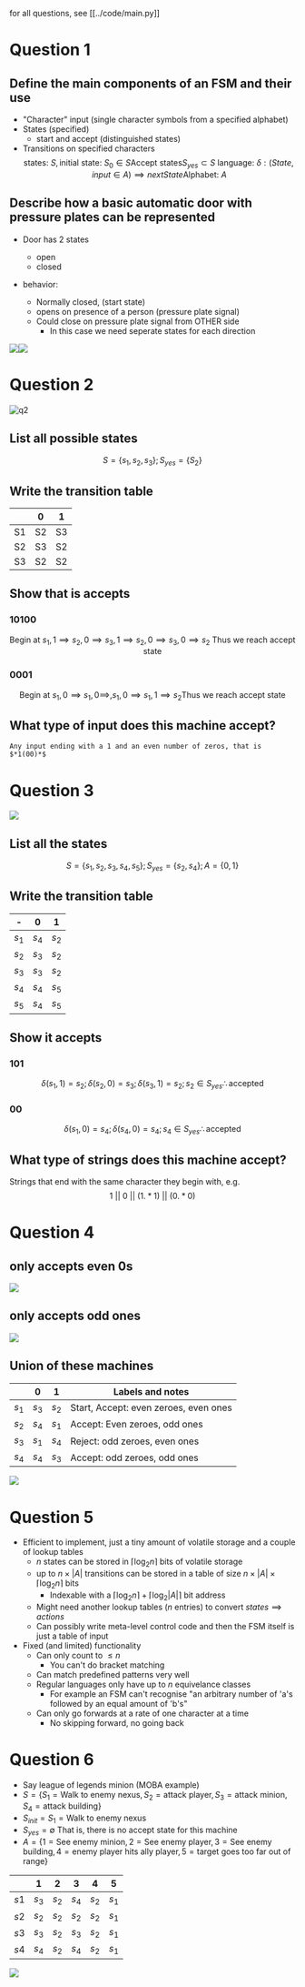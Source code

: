 for all questions, see [[../code/main.py]]
# Question 1
## Define the main components of an FSM and their use

- "Character" input (single character symbols from a specified alphabet)
- States (specified)
    - start and accept (distinguished states)
- Transitions on specified characters
$$ \text{states: } S, \text{initial state: } S_0 \in S \text{Accept states} S_{yes} \subset S \text{ language: } \delta:(State, input \in A) \implies nextState \text{Alphabet: } A$$

## Describe how a basic automatic door with pressure plates can be represented

- Door has 2 states
    - open
    - closed

- behavior:
    - Normally closed, (start state)
    - opens on presence of a person (pressure plate signal)
    - Could close on pressure plate signal from OTHER side
	    - In this case we need seperate states for each direction

![](./images/Simple_Pressure_Plate_FSM.svg)![](./images/Complex_With_Otherside_Close.svg)

# Question 2
![q2](./images/Q2.svg)
## List all possible states
$$S = \{s_1, s_2, s_3\}; S_{yes} = \{S_2\}$$
## Write the transition table
|     | 0   | 1   |
| --- | --- | --- |
| S1  | S2  | S3  |
| S2  | S3  | S2  |
| S3  | S2  | S2  |

## Show that is accepts 
### 10100
$$\text{Begin at }s_1, 1 \implies s_2, 0 \implies s_3, 1 \implies s_2, 0 \implies s_3, 0 \implies s_2 \text{ Thus we reach accept state}$$
### 0001
$$\text{Begin at } s_1, 0 \implies s_1, 0 \implies, s_1, 0 \implies s_1, 1 \implies s_2 \text{Thus we reach accept state}$$

## What type of input does this machine accept?
	Any input ending with a 1 and an even number of zeros, that is $*1(00)*$

# Question 3
![](./images/Question_3.svg)
## List all the states
$$S = \{s_1, s_2, s_3, s_4, s_5\}; S_{yes} = \{s_2, s_4\}; A = \{0, 1\}$$
## Write the transition table
| -     | 0     | 1     |
| ----- | ----- | ----- |
| $s_1$ | $s_4$ | $s_2$ |
| $s_2$ | $s_3$ | $s_2$ |
| $s_3$ | $s_3$ | $s_2$ |
| $s_4$ | $s_4$ | $s_5$ |
| $s_5$ | $s_4$ | $s_5$      |

## Show it accepts
### 101
$$\delta(s_1, 1) = s_2; \delta(s_2, 0) = s_3; \delta(s_3, 1) = s_2; s_2 \in S_{yes} \therefore \text{accepted}$$
### 00
$$\delta(s_1, 0) = s_4; \delta(s_4, 0) = s_4; s_4 \in S_{yes} \therefore \text{accepted}$$

## What type of strings does this machine accept?
Strings that end with the same character they begin with, e.g.
$$1 \ || \ 0 \ || \ (1.*1) \ || \ (0 .*0)$$ 
# Question 4
## only accepts even 0s
![](./images/Q4a.svg)
## only accepts odd ones
![](./images/Q4b.svg)
## Union of these machines
|       | 0     | 1     | Labels and notes                      |
| ----- | ----- | ----- | ------------------------------------- |
| $s_1$ | $s_3$ | $s_2$ | Start, Accept: even zeroes, even ones |
| $s_2$ | $s_4$ | $s_1$ | Accept: Even zeroes, odd ones         |
| $s_3$ | $s_1$ | $s_4$ | Reject: odd zeroes, even ones         |
| $s_4$ | $s_4$ | $s_3$ | Accept: odd zeroes, odd ones          |

![](./images/Q4c.svg)
# Question 5
- Efficient to implement, just a tiny amount of volatile storage and a couple of lookup tables
	- $n$ states can be stored in $\lceil{\log_2} n \rceil$ bits of volatile storage
	- up to $n\times |A|$ transitions can be stored in a table of size $n \times |A| \times \lceil \log_2 n \rceil$ bits
		- Indexable with a $\lceil \log_2 n\rceil + \lceil \log_2 |A| \rceil$ bit address
	- Might need another lookup tables ($n$ entries) to convert $states \implies actions$
	- Can possibly write meta-level control code and then the FSM itself is just a table of input
- Fixed (and limited) functionality
	- Can only count to $\le n$ 
		- You can't do bracket matching
	- Can match predefined patterns very well
	- Regular languages only have up to $n$ equivelance classes
		- For example an FSM can't recognise "an arbitrary number of 'a's followed by an equal amount of 'b's"
	- Can only go forwards at a rate of one character at a time
		- No skipping forward, no going back

# Question 6
- Say league of legends minion (MOBA example)
- $S = \{S_1 =\text{Walk to enemy nexus}, S_2 = \text{attack player}, S_3 = \text{attack minion}, S_4 = \text{attack building}\}$
- $S_{init} =S_1 =  \text{Walk to enemy nexus}$
- $S_{yes} = \emptyset \text{ That is, there is no accept state for this machine}$
- $A = \{ 1 = \text{See enemy minion}, 2 = \text{See enemy player}, 3 = \text{See enemy building}, 4 = \text{enemy player hits ally player}, 5 = \text{target goes too far out of range}\}$

|      | 1     | 2     | 3     | 4     | 5     |
| ---- | ----- | ----- | ----- | ----- | ----- |
| $s1$ | $s_3$ | $s_2$ | $s_4$ | $s_2$ | $s_1$ |
| $s2$ | $s_2$ | $s_2$ | $s_2$ | $s_2$ | $s_1$ |
| $s3$ | $s_3$ | $s_2$ | $s_3$ | $s_2$ | $s_1$ |
| $s4$ | $s_4$ | $s_2$ | $s_4$ | $s_2$ | $s_1$ |

![](./images/Q6.svg)


